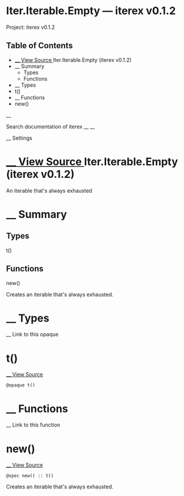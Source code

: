 # Iter.Iterable.Empty — iterex v0.1.2

Project: iterex v0.1.2

## Table of Contents

- [ __ View Source ](external_link) Iter.Iterable.Empty (iterex v0.1.2)
- __ Summary
  - Types
  - Functions
- __ Types
- t()
- __ Functions
- new()

__

Search documentation of iterex __ __

__ Settings

#  [ __ View Source ](external_link) Iter.Iterable.Empty (iterex v0.1.2)

An iterable that's always exhausted

#  __ Summary

##  Types

t()

##  Functions

new()

Creates an iterable that's always exhausted.

#  __ Types

__ Link to this opaque

# t()

[ __ View Source ](external_link)
    
    
    @opaque t()

#  __ Functions

__ Link to this function

# new()

[ __ View Source ](external_link)
    
    
    @spec new() :: t()

Creates an iterable that's always exhausted.
